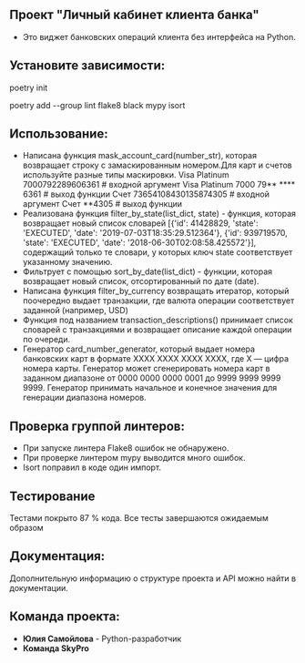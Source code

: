 ## Проект "Личный кабинет клиента банка"

+ Это виджет банковских операций клиента без интерфейса на Python. 

## Установите зависимости:
poetry init

poetry add --group lint flake8 black mypy isort 

## Использование:
+ Написана функция mask_account_card(number_str), которая возвращает строку с замаскированным номером.Для карт и счетов используйте разные типы маскировки.
Visa Platinum 7000792289606361 # входной аргумент Visa Platinum 7000 79** **** 6361 # выход функции
Счет 73654108430135874305 # входной аргумент Счет **4305 # выход функции
+ Реализована функция filter_by_state(list_dict, state) - функция, которая возвращает новый список словарей [{'id': 41428829, 'state': 'EXECUTED', 'date': '2019-07-03T18:35:29.512364'}, {'id': 939719570, 'state': 'EXECUTED', 'date': '2018-06-30T02:08:58.425572'}], содержащий только те словари, у которых ключ state соответствует указанному значению.
+ Фильтрует с помощью sort_by_date(list_dict) - функции, которая возвращает новый список, отсортированный по дате (date).
+ Написана функция filter_by_currency возвращать итератор, который поочередно выдает транзакции, где валюта операции соответствует заданной (например, USD) 
+ Функция под названием transaction_descriptions() принимает список словарей с транзакциями и возвращает описание каждой операции по очереди.
+ Генератор card_number_generator, который выдает номера банковских карт в формате XXXX XXXX XXXX XXXX, где X — цифра номера карты. Генератор может сгенерировать номера карт в заданном диапазоне от 0000 0000 0000 0001 до 9999 9999 9999 9999. Генератор принимать начальное и конечное значения для генерации диапазона номеров.

## Проверка группой линтеров:
* При запуске линтера Flake8 ошибок не обнаружено.
* При проверке линтером mypy выводится много ошибок.
* Isort поправил в коде один импорт.

## Тестирование
Тестами покрыто 87 % кода. Все тесты завершаются ожидаемым образом

## Документация:
Дополнительную информацию о структуре проекта и API можно найти в документации.

## Команда проекта:
+ **Юлия Самойлова** - Python-разработчик 
+ **Команда SkyPro**

